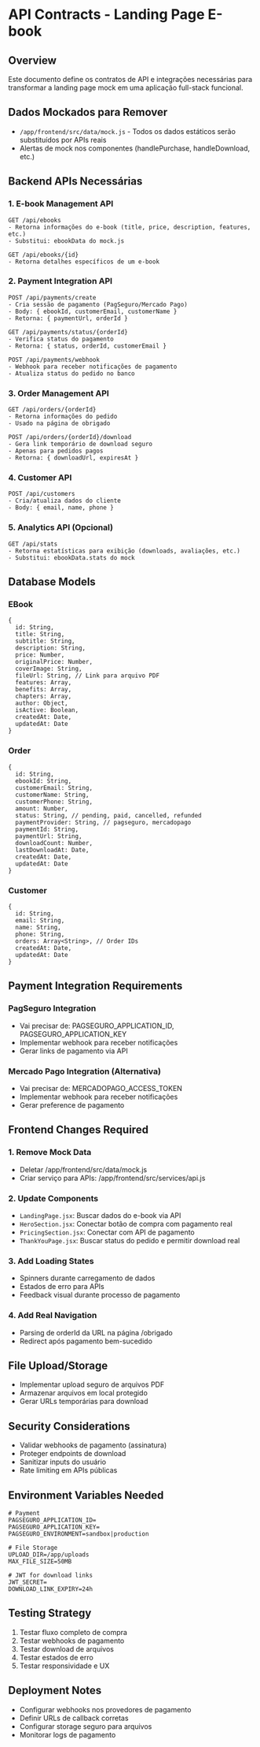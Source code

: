 # API Contracts - Landing Page E-book

## Overview
Este documento define os contratos de API e integrações necessárias para transformar a landing page mock em uma aplicação full-stack funcional.

## Dados Mockados para Remover
- `/app/frontend/src/data/mock.js` - Todos os dados estáticos serão substituídos por APIs reais
- Alertas de mock nos componentes (handlePurchase, handleDownload, etc.)

## Backend APIs Necessárias

### 1. E-book Management API
```
GET /api/ebooks
- Retorna informações do e-book (title, price, description, features, etc.)
- Substitui: ebookData do mock.js

GET /api/ebooks/{id}
- Retorna detalhes específicos de um e-book
```

### 2. Payment Integration API
```
POST /api/payments/create
- Cria sessão de pagamento (PagSeguro/Mercado Pago)
- Body: { ebookId, customerEmail, customerName }
- Retorna: { paymentUrl, orderId }

GET /api/payments/status/{orderId}
- Verifica status do pagamento
- Retorna: { status, orderId, customerEmail }

POST /api/payments/webhook
- Webhook para receber notificações de pagamento
- Atualiza status do pedido no banco
```

### 3. Order Management API
```
GET /api/orders/{orderId}
- Retorna informações do pedido
- Usado na página de obrigado

POST /api/orders/{orderId}/download
- Gera link temporário de download seguro
- Apenas para pedidos pagos
- Retorna: { downloadUrl, expiresAt }
```

### 4. Customer API
```
POST /api/customers
- Cria/atualiza dados do cliente
- Body: { email, name, phone }
```

### 5. Analytics API (Opcional)
```
GET /api/stats
- Retorna estatísticas para exibição (downloads, avaliações, etc.)
- Substitui: ebookData.stats do mock
```

## Database Models

### EBook
```
{
  id: String,
  title: String,
  subtitle: String,
  description: String,
  price: Number,
  originalPrice: Number,
  coverImage: String,
  fileUrl: String, // Link para arquivo PDF
  features: Array,
  benefits: Array,
  chapters: Array,
  author: Object,
  isActive: Boolean,
  createdAt: Date,
  updatedAt: Date
}
```

### Order
```
{
  id: String,
  ebookId: String,
  customerEmail: String,
  customerName: String,
  customerPhone: String,
  amount: Number,
  status: String, // pending, paid, cancelled, refunded
  paymentProvider: String, // pagseguro, mercadopago
  paymentId: String,
  paymentUrl: String,
  downloadCount: Number,
  lastDownloadAt: Date,
  createdAt: Date,
  updatedAt: Date
}
```

### Customer
```
{
  id: String,
  email: String,
  name: String,
  phone: String,
  orders: Array<String>, // Order IDs
  createdAt: Date,
  updatedAt: Date
}
```

## Payment Integration Requirements

### PagSeguro Integration
- Vai precisar de: PAGSEGURO_APPLICATION_ID, PAGSEGURO_APPLICATION_KEY
- Implementar webhook para receber notificações
- Gerar links de pagamento via API

### Mercado Pago Integration (Alternativa)
- Vai precisar de: MERCADOPAGO_ACCESS_TOKEN
- Implementar webhook para receber notificações
- Gerar preference de pagamento

## Frontend Changes Required

### 1. Remove Mock Data
- Deletar /app/frontend/src/data/mock.js
- Criar serviço para APIs: /app/frontend/src/services/api.js

### 2. Update Components
- `LandingPage.jsx`: Buscar dados do e-book via API
- `HeroSection.jsx`: Conectar botão de compra com pagamento real
- `PricingSection.jsx`: Conectar com API de pagamento
- `ThankYouPage.jsx`: Buscar status do pedido e permitir download real

### 3. Add Loading States
- Spinners durante carregamento de dados
- Estados de erro para APIs
- Feedback visual durante processo de pagamento

### 4. Add Real Navigation
- Parsing de orderId da URL na página /obrigado
- Redirect após pagamento bem-sucedido

## File Upload/Storage
- Implementar upload seguro de arquivos PDF
- Armazenar arquivos em local protegido
- Gerar URLs temporárias para download

## Security Considerations
- Validar webhooks de pagamento (assinatura)
- Proteger endpoints de download
- Sanitizar inputs do usuário
- Rate limiting em APIs públicas

## Environment Variables Needed
```
# Payment
PAGSEGURO_APPLICATION_ID=
PAGSEGURO_APPLICATION_KEY=
PAGSEGURO_ENVIRONMENT=sandbox|production

# File Storage
UPLOAD_DIR=/app/uploads
MAX_FILE_SIZE=50MB

# JWT for download links
JWT_SECRET=
DOWNLOAD_LINK_EXPIRY=24h
```

## Testing Strategy
1. Testar fluxo completo de compra
2. Testar webhooks de pagamento
3. Testar download de arquivos
4. Testar estados de erro
5. Testar responsividade e UX

## Deployment Notes
- Configurar webhooks nos provedores de pagamento
- Definir URLs de callback corretas
- Configurar storage seguro para arquivos
- Monitorar logs de pagamento